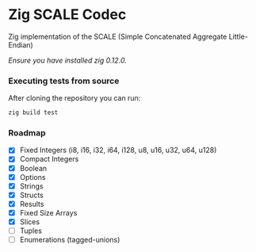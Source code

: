 # Zig SCALE Codec

Zig implementation of the SCALE (Simple Concatenated Aggregate Little-Endian)

_Ensure you have installed zig 0.12.0._

### Executing tests from source

After cloning the repository you can run:

```sh
zig build test
```

### Roadmap

- [x] Fixed Integers (i8, i16, i32, i64, i128, u8, u16, u32, u64, u128)
- [x] Compact Integers
- [x] Boolean
- [x] Options
- [x] Strings
- [x] Structs
- [x] Results
- [x] Fixed Size Arrays
- [x] Slices
- [ ] Tuples
- [ ] Enumerations (tagged-unions)
